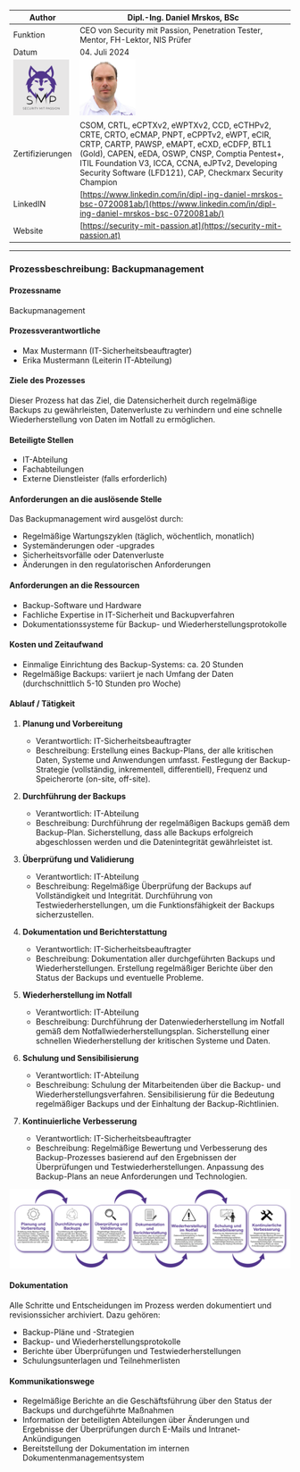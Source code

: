 | Author | Dipl.-Ing. Daniel Mrskos, BSc |  
|--------|---------------------------------------------------------------|   
| Funktion | CEO von Security mit Passion, Penetration Tester, Mentor, FH-Lektor, NIS Prüfer |                               
| Datum  | 04. Juli 2024                                                 |
| <img src="SMP_LOGO.png" alt="Firmenlogo" width="100"/>    | <img src="daniel.jpeg" alt="Author" width="100"/>                         |                                              |
| Zertifizierungen  | CSOM, CRTL, eCPTXv2, eWPTXv2, CCD, eCTHPv2, CRTE, CRTO, eCMAP, PNPT, eCPPTv2, eWPT, eCIR, CRTP, CARTP, PAWSP, eMAPT, eCXD, eCDFP, BTL1 (Gold), CAPEN, eEDA, OSWP, CNSP, Comptia Pentest+, ITIL Foundation V3, ICCA, CCNA, eJPTv2, Developing Security Software (LFD121), CAP, Checkmarx Security Champion                                         |
| LinkedIN  | [https://www.linkedin.com/in/dipl-ing-daniel-mrskos-bsc-0720081ab/](https://www.linkedin.com/in/dipl-ing-daniel-mrskos-bsc-0720081ab/)  
| Website  | [https://security-mit-passion.at](https://security-mit-passion.at)  

---
### Prozessbeschreibung: Backupmanagement

#### Prozessname
Backupmanagement

#### Prozessverantwortliche
- Max Mustermann (IT-Sicherheitsbeauftragter)
- Erika Mustermann (Leiterin IT-Abteilung)

#### Ziele des Prozesses
Dieser Prozess hat das Ziel, die Datensicherheit durch regelmäßige Backups zu gewährleisten, Datenverluste zu verhindern und eine schnelle Wiederherstellung von Daten im Notfall zu ermöglichen.

#### Beteiligte Stellen
- IT-Abteilung
- Fachabteilungen
- Externe Dienstleister (falls erforderlich)

#### Anforderungen an die auslösende Stelle
Das Backupmanagement wird ausgelöst durch:
- Regelmäßige Wartungszyklen (täglich, wöchentlich, monatlich)
- Systemänderungen oder -upgrades
- Sicherheitsvorfälle oder Datenverluste
- Änderungen in den regulatorischen Anforderungen

#### Anforderungen an die Ressourcen
- Backup-Software und Hardware
- Fachliche Expertise in IT-Sicherheit und Backupverfahren
- Dokumentationssysteme für Backup- und Wiederherstellungsprotokolle

#### Kosten und Zeitaufwand
- Einmalige Einrichtung des Backup-Systems: ca. 20 Stunden
- Regelmäßige Backups: variiert je nach Umfang der Daten (durchschnittlich 5-10 Stunden pro Woche)

#### Ablauf / Tätigkeit

1. **Planung und Vorbereitung**
   - Verantwortlich: IT-Sicherheitsbeauftragter
   - Beschreibung: Erstellung eines Backup-Plans, der alle kritischen Daten, Systeme und Anwendungen umfasst. Festlegung der Backup-Strategie (vollständig, inkrementell, differentiell), Frequenz und Speicherorte (on-site, off-site).

2. **Durchführung der Backups**
   - Verantwortlich: IT-Abteilung
   - Beschreibung: Durchführung der regelmäßigen Backups gemäß dem Backup-Plan. Sicherstellung, dass alle Backups erfolgreich abgeschlossen werden und die Datenintegrität gewährleistet ist.

3. **Überprüfung und Validierung**
   - Verantwortlich: IT-Abteilung
   - Beschreibung: Regelmäßige Überprüfung der Backups auf Vollständigkeit und Integrität. Durchführung von Testwiederherstellungen, um die Funktionsfähigkeit der Backups sicherzustellen.

4. **Dokumentation und Berichterstattung**
   - Verantwortlich: IT-Sicherheitsbeauftragter
   - Beschreibung: Dokumentation aller durchgeführten Backups und Wiederherstellungen. Erstellung regelmäßiger Berichte über den Status der Backups und eventuelle Probleme.

5. **Wiederherstellung im Notfall**
   - Verantwortlich: IT-Abteilung
   - Beschreibung: Durchführung der Datenwiederherstellung im Notfall gemäß dem Notfallwiederherstellungsplan. Sicherstellung einer schnellen Wiederherstellung der kritischen Systeme und Daten.

6. **Schulung und Sensibilisierung**
   - Verantwortlich: IT-Abteilung
   - Beschreibung: Schulung der Mitarbeitenden über die Backup- und Wiederherstellungsverfahren. Sensibilisierung für die Bedeutung regelmäßiger Backups und der Einhaltung der Backup-Richtlinien.

7. **Kontinuierliche Verbesserung**
   - Verantwortlich: IT-Sicherheitsbeauftragter
   - Beschreibung: Regelmäßige Bewertung und Verbesserung des Backup-Prozesses basierend auf den Ergebnissen der Überprüfungen und Testwiederherstellungen. Anpassung des Backup-Plans an neue Anforderungen und Technologien.

<img src="13_prozessgrafik.png" alt="Prozessgrafik" width="800"/> 

#### Dokumentation
Alle Schritte und Entscheidungen im Prozess werden dokumentiert und revisionssicher archiviert. Dazu gehören:
- Backup-Pläne und -Strategien
- Backup- und Wiederherstellungsprotokolle
- Berichte über Überprüfungen und Testwiederherstellungen
- Schulungsunterlagen und Teilnehmerlisten

#### Kommunikationswege
- Regelmäßige Berichte an die Geschäftsführung über den Status der Backups und durchgeführte Maßnahmen
- Information der beteiligten Abteilungen über Änderungen und Ergebnisse der Überprüfungen durch E-Mails und Intranet-Ankündigungen
- Bereitstellung der Dokumentation im internen Dokumentenmanagementsystem